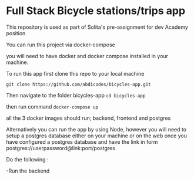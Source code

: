 # Full Stack Bicycle stations/trips app

This repository is used as part of Solita's pre-assignment for dev Academy position

You can run this project via docker-compose

you will need to have docker and docker compose installed in your machine.

To run this app first clone this repo to your local machine

`git clone https://github.com/abdicodes/bicycles-app.git`

Then navigate to the folder bicycles-app
`cd bicycles-app`

then run command
`docker-compose up`

all the 3 docker images should run; backend, frontend and postgres

Alternatively you can run the app by using Node, however you will need to setup a postgres database either on your machine or on the web
once you have configured a postgres database and have the link in form
postgres://userpassword@link:port/postgres

Do the following :

-Run the backend
